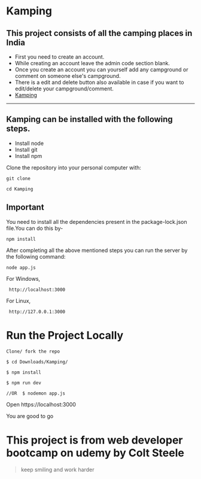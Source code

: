 # Kamping
**This project consists of all the camping places in India**
---
- First you need to create an account.
- While creating an account leave the admin code section blank.
- Once you create an account you can yourself add any campground or comment on someone else's campground.
- There is a edit and delete button also available in case if you want to edit/delete your campground/comment.
- [Kamping](https://vast-plains-35866.herokuapp.com/)
---

## Kamping can be installed with the following steps.

* Install node
* Install git
* Install npm

Clone the repository into your personal computer with:
 
```
git clone 
```
```
cd Kamping
```
## Important
You need to install all the dependencies present in the package-lock.json file.You can do this by-

```
npm install
```

After completing all the above mentioned steps you can run the server by the following command:

```
node app.js
```
For Windows,
```
 http://localhost:3000
```


For Linux,
```
 http://127.0.0.1:3000
```


# Run the Project Locally
    Clone/ fork the repo 

    $ cd Downloads/Kamping/
    
    $ npm install
    
    $ npm run dev  
    
    //OR  $ nodemon app.js
    
    
Open https://localhost:3000
    
You are good to go

# This project is from web developer bootcamp on udemy by Colt Steele
    
>keep smiling and work harder
